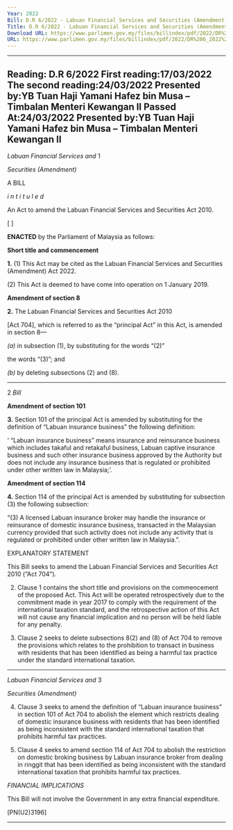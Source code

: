 ```yaml
---
Year: 2022
Bill: D.R 6/2022 - Labuan Financial Services and Securities (Amendment) Bill 2022 (Passed)
Title: D.R 6/2022 - Labuan Financial Services and Securities (Amendment) Bill 2022 (Passed)
Download URL: https://www.parlimen.gov.my/files/billindex/pdf/2022/DR%206_2022%20-%20eng.pdf
URL: https://www.parlimen.gov.my/files/billindex/pdf/2022/DR%206_2022%20-%20eng.pdf
---
```

---
Reading:
D.R 6/2022
First reading:17/03/2022
The second reading:24/03/2022
Presented by:YB Tuan Haji Yamani Hafez bin Musa – Timbalan Menteri Kewangan II
Passed At:24/03/2022
Presented by:YB Tuan Haji Yamani Hafez bin Musa – Timbalan Menteri Kewangan II
---

_Labuan Financial Services and_ 1

_Securities (Amendment)_

A BILL

_i n t i t u l e d_

An Act to amend the Labuan Financial Services and Securities
Act 2010.

[ ]

**ENACTED** by the Parliament of Malaysia as follows:

**Short title and commencement**

**1.** (1) This Act may be cited as the Labuan Financial Services
and Securities (Amendment) Act 2022.

(2) This Act is deemed to have come into operation
on 1 January 2019.

**Amendment of section 8**

**2.** The Labuan Financial Services and Securities Act 2010

[Act 704], which is referred to as the “principal Act” in this Act,
is amended in section 8—

_(a)_ in subsection (1), by substituting for the words “(2)”

the words “(3)”; and

_(b)_ by deleting subsections (2) and (8).


-----

2 _Bill_

**Amendment of section 101**

**3.** Section 101 of the principal Act is amended by substituting
for the definition of “Labuan insurance business” the following
definition:

‘ “Labuan insurance business” means insurance and
reinsurance business which includes takaful and retakaful
business, Labuan captive insurance business and such other
insurance business approved by the Authority but does not
include any insurance business that is regulated or prohibited
under other written law in Malaysia;’.

**Amendment of section 114**

**4.** Section 114 of the principal Act is amended by substituting
for subsection (3) the following subsection:

“(3) A licensed Labuan insurance broker may handle the
insurance or reinsurance of domestic insurance business,
transacted in the Malaysian currency provided that such
activity does not include any activity that is regulated or
prohibited under other written law in Malaysia.”.

EXPLANATORY STATEMENT

This Bill seeks to amend the Labuan Financial Services and Securities Act 2010
(“Act 704”).

2. Clause 1 contains the short title and provisions on the commencement of the
proposed Act. This Act will be operated retrospectively due to the commitment
made in year 2017 to comply with the requirement of the international taxation
standard, and the retrospective action of this Act will not cause any financial
implication and no person will be held liable for any penalty.

3. Clause 2 seeks to delete subsections 8(2) and (8) of Act 704 to remove
the provisions which relates to the prohibition to transact in business with
residents that has been identified as being a harmful tax practice under the
standard international taxation.


-----

_Labuan Financial Services and_ 3

_Securities (Amendment)_

4. Clause 3 seeks to amend the definition of “Labuan insurance business”
in section 101 of Act 704 to abolish the element which restricts dealing of domestic
insurance business with residents that has been identified as being inconsistent
with the standard international taxation that prohibits harmful tax practices.

5. Clause 4 seeks to amend section 114 of Act 704 to abolish the restriction on
domestic broking business by Labuan insurance broker from dealing in ringgit
that has been identified as being inconsistent with the standard international
taxation that prohibits harmful tax practices.

_FINANCIAL IMPLICATIONS_

This Bill will not involve the Government in any extra financial expenditure.

[PN(U2)3196]


-----

